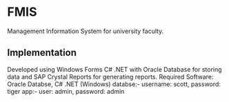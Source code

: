 # FMIS
Management Information System for university faculty.
## Implementation
Developed using Windows Forms C# .NET with Oracle Database for storing data and SAP Crystal Reports for generating reports.
Required Software: Oracle Databse, C# .NET (Windows)
databse:- username: scott, password: tiger
app:- user: admin, password: admin
